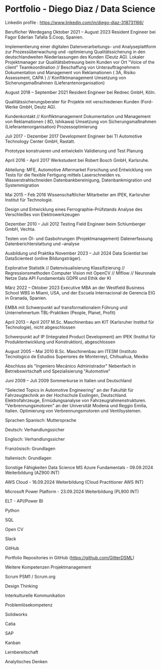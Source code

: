 # Portfolio - Diego Diaz / Data Science

Linkedin profile :
https://www.linkedin.com/in/diego-diaz-318731166/

Beruflicher Werdegang
Oktober 2021 – August 2023
Resident Engineer bei Fagor Ederlan Tafalla S.Coop, Spanien.

Implementierung einer digitalen Datenverarbeitungs- und Analyseplattform zur Prozessüberwachung und -optimierung Qualitätssicherung in den deutschlandweiten Niederlassungen des Kunden (Deutz AG). Lokaler Projektmanager zur Qualitätsbetreuung beim Kunden vor Ort "Voice of the client" Teamkoordination // Beschaffung von Unterauftragnehmern Dokumentation und Management von Reklamationen ( 3A, Risiko Assessment, CAPA ) // Konfliktmanagement Umsetzung von Sicherungsmaßnahmen (Lieferantenorganisation)

August 2018 – September 2021
Resident Engineer bei Rednec GmbH, Köln.

Qualitätssicherungsberater für Projekte mit verschiedenen Kunden (Ford- Werke GmbH, Deutz AG).

Kundenkontakt // Konfliktmanagement Dokumentation und Management von Reklamationen ( 8D, Ishikawa) Umsetzung von Sicherungsmaßnahmen (Lieferantenorganisation) Prozessoptimierung

Juli 2017 - Dezember 2017
Development Engineer bei TI Automotive Technology Center GmbH, Rastatt.

Prototype konstruieren und entwickeln Validierung und Test Planung

April 2016 - April 2017
Werkstudent bei Robert Bosch GmbH, Karlsruhe.

Abteilung: MFE, Automotive Aftermarket Forschung und Entwicklung von Tests für die flexible Fertigung mittels Laserschneiden vs. Wasserstrahlschneiden Datenbankbereinigung, Datenbankmigration und Systemmigration

Mai 2015 – Feb 2016
Wissenschaftlicher Mitarbeiter am IPEK, Karlsruher Institut für Technologie.

Design und Entwicklung eines Ferrographie-Prüfstands Analyse des Verschleißes von Elektrowerkzeugen

Dezember 2010 – Juli 2012
Testing Field Engineer beim Schlumberger GmbH, Vechta.

Testen von Öl- und Gasbohrungen (Projektmanagement) Datenerfassung Datenberichterstattung und –analyse

Ausbildung und Praktika
November 2023 – Juli 2024
Data Scientist bei DataScientest (online Bildungsträger).

Explorative Statistik // Datenvisualisierung Klassifizierung // Regressionsmethoden Computer Vision mit OpenCV // Mlflow // Neuronale Netze Data API Fundamentals GDPR und Ethik der KI

März 2022 – Oktober 2023 Executive MBA an der Westfield Business School WBS in Miami, USA, und der
Escuela Internacional de Gerencia EIG in Granada, Spanien.

EMBA mit Schwerpunkt auf transformationalem Führung und Unternehmertum TBL-Praktiken (People, Planet, Profit)

April 2013 – April 2017
M.Sc. Maschinenbau am KIT (Karlsruher Institut für Technologie), nicht abgeschlossen

Schwerpunkt auf IP (Integrated Product Development) am IPEK (Institut für Produktentwicklung und Konstruktion), abgeschlossen

August 2005 – Mai 2010
B.Sc. Maschinenbau am ITESM (Instituto Tecnologico de Estudios Superiores de Monterrey), Chihuahua, Mexiko

Abschluss als "Ingeniero Mecánico Administrador" Nebenfach in Betriebswirtschaft und Spezialisierung "Automotive"

Juni 2009 – Juli 2009
Sommerkurse in Italien und Deutschland

"Selected Topics in Automotive Engineering" an der Fakultät für Fahrzeugtechnik an der Hochschule Esslingen, Deutschland. Elektrofahrzeuge, Ermüdungsanalyse von Fahrzeugrahmenstrukturen. "Verbrennungsmotoren" an der Universität Modena und Reggio Emilia, Italien. Optimierung von Verbrennungsmotoren und Ventilsystemen.

Sprachen
Spanisch: Muttersprache

Deutsch: Verhandlungssicher

Englisch: Verhandlungssicher

Französisch: Grundlagen

Italienisch: Grundlagen

Sonstige Fähigkeiten
Data Science MS Azure Fundamentals - 09.09.2024 Weiterbildung (AZ900 INT)

AWS Cloud - 16.09.2024 Weiterbildung (Cloud Practitioner AWS INT)

Microsoft Power Platform - 23.09.2024 Weiterbildung (PL900 INT)

ELT - API/Power BI

Python

SQL

Open CV

Slack

GitHub

Portfolio
Repositories in GitHub (https://github.com/GitterDSML)

Weitere Kompetenzen
Projektmanagement

Scrum PSM1 / Scrum.org

Design Thinking

Interkulturelle Kommunikation

Problemlösekompetenz

Solidworks

Catia

SAP

Kanban

Lernbereitschaft

Analytisches Denken
